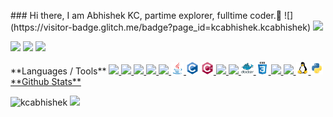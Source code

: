 <p>### Hi there, I am Abhishek KC, partime explorer, fulltime coder.👋 ![](https://visitor-badge.glitch.me/badge?page_id=kcabhishek.kcabhishek) <img src="https://img.itch.zone/aW1hZ2UvMjM4ODY2LzExNDk4NzMuZ2lm/original/q0Nc4X.gif" width="10px" /></p>
<p><a href="https://www.twitter.com/kcabhishek_"><img src="https://img.shields.io/badge/twitter-%231DA1F2.svg?&amp;style=for-the-badge&amp;logo=twitter&amp;logoColor=white" height="25" /></a> <a href="https://www.linkedin.com/in/kcabhishek/"><img src="https://img.shields.io/badge/linkedin-%230077B5.svg?&amp;style=for-the-badge&amp;logo=linkedin&amp;logoColor=white" height="25" /></a> <a href="https://www.instagram.com/call_me.abhi/"><img src="https://img.shields.io/badge/instagram-%23E4405F.svg?&amp;style=for-the-badge&amp;logo=instagram&amp;logoColor=white" height="25" /></a></p>
<p>**Languages / Tools** <a href="https://developer.mozilla.org/en-US/docs/Web/JavaScript" target="_blank"> <code><img src="https://upload.wikimedia.org/wikipedia/commons/thumb/6/6a/JavaScript-logo.png/600px-JavaScript-logo.png?20120221235433" height="20" /></code> </a> <a href="https://www.python.org" target="_blank"> <code><img src="https://upload.wikimedia.org/wikipedia/commons/thumb/a/a3/.NET_Logo.svg/180px-.NET_Logo.svg.png" height="20" /></code> </a> <a href="https://www.python.org" target="_blank"> <code><img src="https://img.favpng.com/13/23/14/c-foreach-loop-while-loop-conditional-png-favpng-LKs4HkfcdgR64TbSHhtHVD7DK.jpg" height="20" /></code> </a> <a href="https://www.python.org" target="_blank"> <code><img src="https://upload.wikimedia.org/wikipedia/commons/thumb/6/61/HTML5_logo_and_wordmark.svg/512px-HTML5_logo_and_wordmark.svg.png?20170517184425" height="20" /></code> </a> <a href="https://jquery.com/" target="_blank"> <code><img src="https://icon-library.com/images/jquery-icon-png/jquery-icon-png-7.jpg" height="20" /></code> </a> <a href="https://www.java.com" target="_blank"> <code><img src="https://raw.githubusercontent.com/devicons/devicon/master/icons/java/java-original.svg" height="20" /></code> </a> <a target="_blank"> <code><img src="https://raw.githubusercontent.com/devicons/devicon/master/icons/c/c-original.svg" height="20" /></code> </a> <a href="https://www.w3schools.com/cpp/" target="_blank"> <code><img src="https://raw.githubusercontent.com/devicons/devicon/master/icons/cplusplus/cplusplus-original.svg" height="20" /></code> </a> <a href="https://www.sqlservertutorial.net/getting-started/what-is-sql-server/" target="_blank"> <code><img src="https://www.seekpng.com/png/full/256-2566170_free-high-quality-sql-microsoft-sql-server-icon.png" height="20" /></code> </a> <a href="https://reactjs.org/" target="_blank"> <code><img src="https://upload.wikimedia.org/wikipedia/commons/thumb/a/a7/React-icon.svg/512px-React-icon.svg.png?20220125121207" height="20" /></code> </a> <a href="https://www.docker.com/" target="_blank"> <code><img src="https://raw.githubusercontent.com/devicons/devicon/master/icons/docker/docker-original-wordmark.svg" height="20" /></code> </a> <a href="https://www.w3schools.com/css/" target="_blank"> <code><img src="https://raw.githubusercontent.com/devicons/devicon/master/icons/css3/css3-original-wordmark.svg" height="20" /></code> </a> <a href="https://www.python.org" target="_blank"> <code><img src="https://www.vectorlogo.zone/logos/git-scm/git-scm-icon.svg" height="20" /></code> </a> <a href="https://kubernetes.io" target="_blank"> <code><img src="https://www.vectorlogo.zone/logos/kubernetes/kubernetes-icon.svg" height="20" /></code> </a> <a href="https://www.linux.org/" target="_blank"> <code><img src="https://raw.githubusercontent.com/devicons/devicon/master/icons/linux/linux-original.svg" height="20" /></code> </a><a href="https://www.python.org" target="_blank"> <code><img src="https://raw.githubusercontent.com/devicons/devicon/master/icons/python/python-original.svg" height="20" /></code> </a><a href="https://www.linux.org/" target="_blank"> **Github Stats**</a></p>
<p><img src="https://github-readme-stats.vercel.app/api?username=kcabhishek&amp;show_icons=true&amp;theme=blue-green" alt="kcabhishek" /> <img src="https://github-readme-stats.vercel.app/api/top-langs/?username=kcabhishek&amp;layout=compact&amp;theme=blue-green" /></p>
